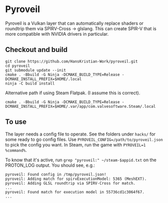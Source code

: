 # Pyroveil

Pyroveil is a Vulkan layer that can automatically replace shaders or roundtrip them via SPIRV-Cross -> glslang.
This can create SPIR-V that is more compatible with NVIDIA drivers in particular.

## Checkout and build

```
git clone https://github.com/HansKristian-Work/pyroveil.git
cd pyroveil
git submodule update --init
cmake . -Bbuild -G Ninja -DCMAKE_BUILD_TYPE=Release -DCMAKE_INSTALL_PREFIX=$HOME/.local
ninja -C build install
```

Alternative path if using Steam Flatpak. (I assume this is correct).

```
cmake . -Bbuild -G Ninja -DCMAKE_BUILD_TYPE=Release -DCMAKE_INSTALL_PREFIX=$HOME/.var/app/com.valvesoftware.Steam/.local
```

## To use

The layer needs a config file to operate. See the folders under `hacks/` for some ready to go config files.
Use `PYROVEIL_CONFIG=/path/to/pyroveil.json` to pick the config you want.
In Steam, run the game with `PYROVEIL=1 %command%`.

To know that it's active, run `grep "pyroveil:" ~/steam-$appid.txt` on the PROTON_LOG output. You should see, e.g.:

```
pyroveil: Found config in /tmp/pyroveil.json!
pyroveil: Adding match for spirvExecutionModel: 5365 (MeshEXT).
pyroveil: Adding GLSL roundtrip via SPIRV-Cross for match.
...
pyroveil: Found match for execution model in 55736cd1c3064f67.
...
```
